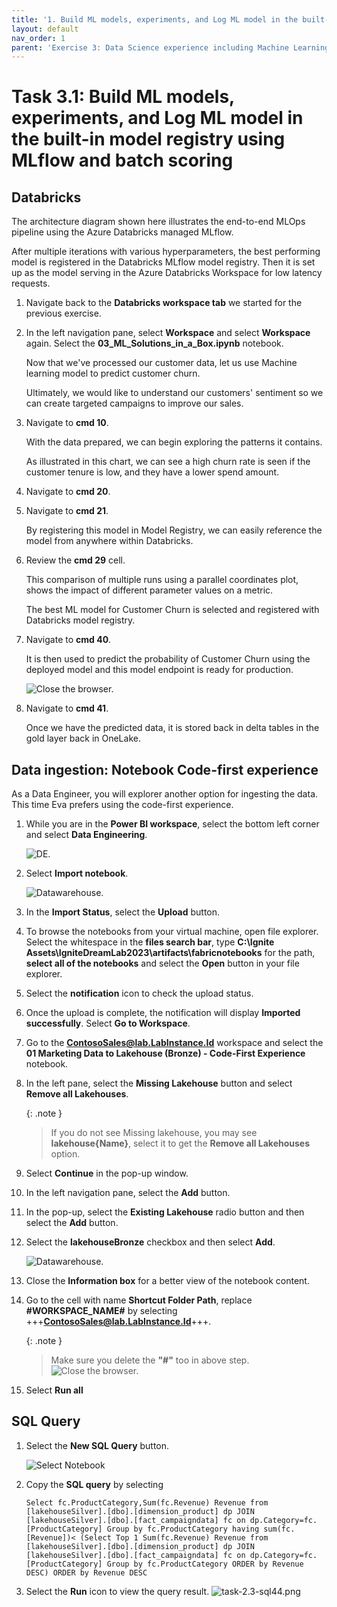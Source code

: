 ```yaml
---
title: '1. Build ML models, experiments, and Log ML model in the built-in model registry using MLflow and batch scoring'
layout: default
nav_order: 1
parent: 'Exercise 3: Data Science experience including Machine Learning scenarios'
---
```


# Task 3.1: Build ML models, experiments, and Log ML model in the built-in model registry using MLflow and batch scoring

## Databricks

The architecture diagram shown here illustrates the end-to-end MLOps pipeline using the Azure Databricks managed MLflow. 

After multiple iterations with various hyperparameters, the best performing model is registered in the Databricks MLflow model registry. Then it is set up as the model serving in the Azure Databricks Workspace for low latency requests.


1. Navigate back to the **Databricks workspace tab** we started for the previous exercise.

2. In the left navigation pane, select **Workspace** and select **Workspace** again. Select the **03_ML_Solutions_in_a_Box.ipynb** notebook.

	Now that we've processed our customer data, let us use Machine learning model to predict customer churn.

	Ultimately, we would like to understand our customers' sentiment so we can create targeted campaigns to improve our sales.

3. Navigate to **cmd 10**.

	With the data prepared, we can begin exploring the patterns it contains. 

	As illustrated in this chart, we can see a high churn rate is seen if the customer tenure is low, and they have a lower spend amount.

4. Navigate to **cmd 20**.

5. Navigate to **cmd 21**. 

	By registering this model in Model Registry, we can easily reference the model from anywhere within Databricks. 

6. Review the **cmd 29** cell.

	This comparison of multiple runs using a parallel coordinates plot, shows the impact of different parameter values on a metric.

	The best ML model for Customer Churn is selected and registered with Databricks model registry.

7. Navigate to **cmd 40**.

	It is then used to predict the probability of Customer Churn using the deployed model and this model endpoint is ready for production.

   ![Close the browser.](../media/instructions240153/task-3.1.8.png)

8. Navigate to **cmd 41**. 

	Once we have the predicted data, it is stored back in delta tables in the gold layer back in OneLake.

## Data ingestion: Notebook Code-first experience

As a Data Engineer, you will explorer another option for ingesting the data. This time Eva prefers using the code-first experience. 

1. While you are in the **Power BI workspace**, select the bottom left corner and select **Data Engineering**.

	![DE.](../media/instructions240153/task-1.3.1.png)

2. Select **Import notebook**.

	![Datawarehouse.](../media/instructions240153/task-1.3-notebook6.png)
	
3. In the **Import Status**, select the **Upload** button.
	
4. To browse the notebooks from your virtual machine, open file explorer. Select the whitespace in the **files search bar**, type **C:\Ignite Assets\IgniteDreamLab2023\artifacts\fabricnotebooks** for the path, **select all of the notebooks** and select the **Open** button in your file explorer.

5. Select the **notification** icon to check the upload status. 

6. Once the upload is complete, the notification will display **Imported successfully**. Select **Go to Workspace**.

7. Go to the **ContosoSales@lab.LabInstance.Id** workspace and select the **01 Marketing Data to Lakehouse (Bronze) - Code-First Experience** notebook.

8. In the left pane, select the **Missing Lakehouse** button and select **Remove all Lakehouses**.

	{: .note }
	> If you do not see Missing lakehouse, you may see **lakehouse{Name}**, select it to get the **Remove all Lakehouses** option.

9. Select **Continue** in the pop-up window.

10. In the left navigation pane, select the **Add** button.

11. In the pop-up, select the **Existing Lakehouse** radio button and then select the **Add** button.

12. Select the **lakehouseBronze** checkbox and then select **Add**.

	![Datawarehouse.](../media/instructions240153/task-1.3-notebook-15.png)

13. Close the **Information box** for a better view of the notebook content.

14. Go to the cell with name **Shortcut Folder Path**, replace **#WORKSPACE_NAME#** by selecting +++**ContosoSales@lab.LabInstance.Id**+++.

	{: .note }
 	> Make sure you delete the **"#"** too in above step.
		![Close the browser.](../media/instructions240153/task-1.3-notebook-18.png)

15. Select **Run all**

## SQL Query

1. Select the **New SQL Query** button.

	![Select Notebook](../media/instructions240153/task-2.3-sql4.png)

2. Copy the **SQL query** by selecting 
	```
	Select fc.ProductCategory,Sum(fc.Revenue) Revenue from [lakehouseSilver].[dbo].[dimension_product] dp JOIN [lakehouseSilver].[dbo].[fact_campaigndata] fc on dp.Category=fc.[ProductCategory] Group by fc.ProductCategory having sum(fc.[Revenue])< (Select Top 1 Sum(fc.Revenue) Revenue from [lakehouseSilver].[dbo].[dimension_product] dp JOIN [lakehouseSilver].[dbo].[fact_campaigndata] fc on dp.Category=fc.[ProductCategory] Group by fc.ProductCategory ORDER by Revenue DESC) ORDER by Revenue DESC 
	```

3. Select the **Run** icon to view the query result.
	![task-2.3-sql44.png](../media/instructions240153/task-2.3-sql44.png)
